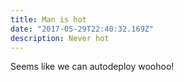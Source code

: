 ```yaml
---
title: Man is hot
date: "2017-05-29T22:40:32.169Z"
description: Never hot
---
```


Seems like we can autodeploy woohoo!